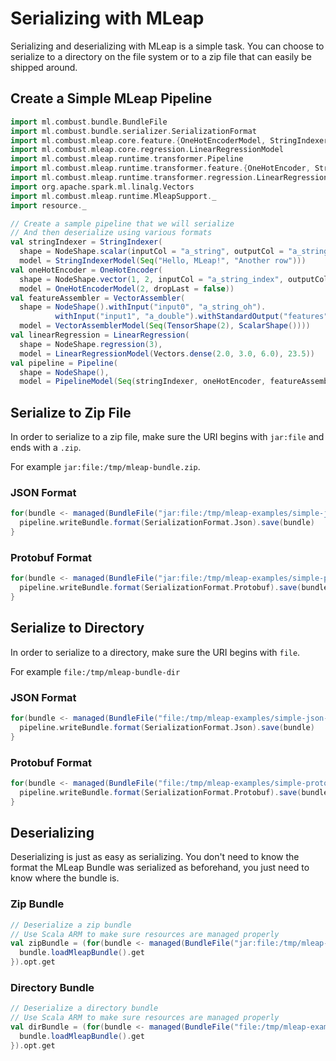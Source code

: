 # Serializing with MLeap

Serializing and deserializing with MLeap is a simple task. You can
choose to serialize to a directory on the file system or to a zip file
that can easily be shipped around.

## Create a Simple MLeap Pipeline

```scala
import ml.combust.bundle.BundleFile
import ml.combust.bundle.serializer.SerializationFormat
import ml.combust.mleap.core.feature.{OneHotEncoderModel, StringIndexerModel}
import ml.combust.mleap.core.regression.LinearRegressionModel
import ml.combust.mleap.runtime.transformer.Pipeline
import ml.combust.mleap.runtime.transformer.feature.{OneHotEncoder, StringIndexer, VectorAssembler}
import ml.combust.mleap.runtime.transformer.regression.LinearRegression
import org.apache.spark.ml.linalg.Vectors
import ml.combust.mleap.runtime.MleapSupport._
import resource._

// Create a sample pipeline that we will serialize
// And then deserialize using various formats
val stringIndexer = StringIndexer(
  shape = NodeShape.scalar(inputCol = "a_string", outputCol = "a_string_index"),
  model = StringIndexerModel(Seq("Hello, MLeap!", "Another row")))
val oneHotEncoder = OneHotEncoder(
  shape = NodeShape.vector(1, 2, inputCol = "a_string_index", outputCol = "a_string_oh"),
  model = OneHotEncoderModel(2, dropLast = false))
val featureAssembler = VectorAssembler(
  shape = NodeShape().withInput("input0", "a_string_oh").
          withInput("input1", "a_double").withStandardOutput("features"),
  model = VectorAssemblerModel(Seq(TensorShape(2), ScalarShape())))
val linearRegression = LinearRegression(
  shape = NodeShape.regression(3),
  model = LinearRegressionModel(Vectors.dense(2.0, 3.0, 6.0), 23.5))
val pipeline = Pipeline(
  shape = NodeShape(),
  model = PipelineModel(Seq(stringIndexer, oneHotEncoder, featureAssembler, linearRegression)))
```

## Serialize to Zip File

In order to serialize to a zip file, make sure the URI begins with
`jar:file` and ends with a `.zip`.

For example
`jar:file:/tmp/mleap-bundle.zip`.

### JSON Format

```scala
for(bundle <- managed(BundleFile("jar:file:/tmp/mleap-examples/simple-json.zip"))) {
  pipeline.writeBundle.format(SerializationFormat.Json).save(bundle)
}
```

### Protobuf Format

```scala
for(bundle <- managed(BundleFile("jar:file:/tmp/mleap-examples/simple-protobuf.zip"))) {
  pipeline.writeBundle.format(SerializationFormat.Protobuf).save(bundle)
}
```

## Serialize to Directory

In order to serialize to a directory, make sure the URI begins with
`file`.

For example `file:/tmp/mleap-bundle-dir`

### JSON Format

```scala
for(bundle <- managed(BundleFile("file:/tmp/mleap-examples/simple-json-dir"))) {
  pipeline.writeBundle.format(SerializationFormat.Json).save(bundle)
}
```

### Protobuf Format

```scala
for(bundle <- managed(BundleFile("file:/tmp/mleap-examples/simple-protobuf-dir"))) {
  pipeline.writeBundle.format(SerializationFormat.Protobuf).save(bundle)
}
```

## Deserializing

Deserializing is just as easy as serializing. You don't need to know the
format the MLeap Bundle was serialized as beforehand, you just need to
know where the bundle is.

### Zip Bundle

```scala
// Deserialize a zip bundle
// Use Scala ARM to make sure resources are managed properly
val zipBundle = (for(bundle <- managed(BundleFile("jar:file:/tmp/mleap-examples/simple-json.zip"))) yield {
  bundle.loadMleapBundle().get
}).opt.get
```

### Directory Bundle

```scala
// Deserialize a directory bundle
// Use Scala ARM to make sure resources are managed properly
val dirBundle = (for(bundle <- managed(BundleFile("file:/tmp/mleap-examples/simple-json-dir"))) yield {
  bundle.loadMleapBundle().get
}).opt.get
```

